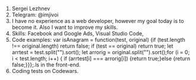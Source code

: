 1. Sergei Lezhnev
2. Telegram: @imjivoi
3. I have no experience as a web developer, however my goal today is to become it. Also I want to improve 
my skills.
4. Skills: Facebook and Google Ads, Visual Studio Code, 
5. Code examples: var isAnagram = function(test, original) {if (test.length !== original.length) 
return false; if (test == original) return true; let arrtest = test.split("").sort();
let arrorig = original.split("").sort();for (i = 0; i < test.length; i++) {
if (arrtest[i] === arrorig[i]) {return true;}else {return false;}}};.ls in the front-end.
6. Coding tests on Codewars.
